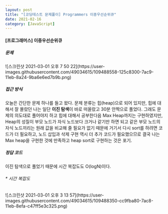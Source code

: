 ```yaml
---
layout: post
title: "[코딩테스트 문제풀이] Programmers 이중우선순위큐"
date: 2021-02-16
category: [JavaScript]
---
```


<h4>[프로그래머스] 이중우선순위큐</h4>

<h5>문제</h5>
![스크린샷 2021-03-01 오후 7 50 22](https://user-images.githubusercontent.com/49034615/109488558-125c8300-7ac9-11eb-8a24-9ba6e6ed7b9b.png)


<h5>접근 방식</h5>
오늘은 간단한 문제 하나를 들고 왔다. 문제 분류는 힙(heap)으로 되어 있지만, 힙에 대해서 잘 몰랐던 나는 일단 <b>이진 탐색</b>이 바로 떠올랐고 30분 안짝으로 풀었다.
그래도 문제의 의도대로 풀어야지 하고 힙에 대해서 공부한다음 Max Heap까지는 구현하였지만, Heap의 성질이 부모 노드가 자식 노드보다 크거나 같기만 하면 되고 같은 부모 노드의 자식 노드끼리는
원래 값을 비교해 줄 필요가 없기 때문에 거기서 다시 sort를 하려면 코드가 더 필요하고, 노드 삽입과 삭제 구현 역시 더 추가 코드가 필요했으므로 결국 나는 Max heap을 구현한 것에
만족하고 heap sort로 구현하는 것은 포기.


<h5>정답 코드</h5>
<script src="https://gist.github.com/SUPINKIM/5901c13948e7148840a4a99c52f941a3.js"></script>

이진 탐색으로 풀었기 때문에 시간 복잡도도 O(logN)이다.

<h6> * 시간 복잡도</h6>
![스크린샷 2021-03-01 오후 3 13 57](https://user-images.githubusercontent.com/49034615/109488350-cc9fba80-7ac8-11eb-8efa-c47ff5e3c325.png)

